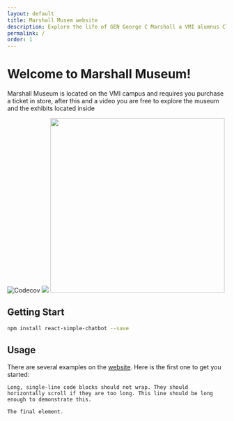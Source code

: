 ```yaml
---
layout: default
title: Marshall Musem website
description: Explore the life of GEN George C Marshall a VMI alumnus Class of 1901
permalink: /
order: 1
--- 
```


<h1>Welcome to Marshall Museum!</h1> 
<p>
  Marshall Museum is located on the VMI campus and requires you purchase a ticket in store, after this and a video you are free to explore the museum and the exhibits located inside
</p> 
  <img src="https://s3.amazonaws.com/lexingtonvirginia.com/Museums/_attractionSmall/GCMarshall_GiftShop_3.jpg" alt="Codecov" />
</a> <a href="https://beerpay.io/LucasBassetti/react-simple-chatbot"><img src="https://beerpzay.io/LucasBassetti/react-simple-chatbot/badge.svg?style=flat" /></a>


<img src="https://images.pexels.com/photos/459522/pexels-photo-459522.jpeg?auto=compress&cs=tinysrgb&dpr=2&h=750&w=1260" height="400" />

## Getting Start

```bash
npm install react-simple-chatbot --save
```

## Usage

There are several examples on the [website](http://lucasbassetti.com.br/react-simple-chatbot). Here is the first one to get you started:


```
Long, single-line code blocks should not wrap. They should horizontally scroll if they are too long. This line should be long enough to demonstrate this.
```

```
The final element.
```
